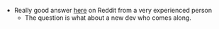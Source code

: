 - Really good answer [here](https://www.reddit.com/r/SoftwareEngineering/comments/a31qby/comment/eb2xgcp/?utm_source=share&utm_medium=web3x&utm_name=web3xcss&utm_term=1&utm_content=share_button) on Reddit from a very experienced person
	- The question is what about a new dev who comes along.
